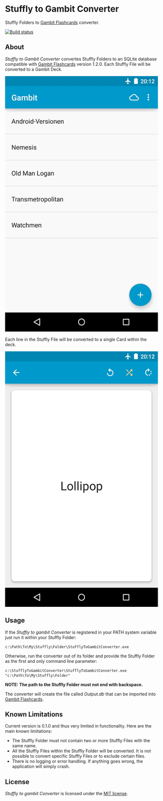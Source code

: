 # Stuffly to Gambit Converter

Stuffly Folders to [Gambit Flashcards](https://play.google.com/store/apps/details?id=ru.ming13.gambit) converter.

[![Build status](https://ci.appveyor.com/api/projects/status/avv82pj4siofrkk1?svg=true)](https://ci.appveyor.com/project/ironcev/stuffly-to-gambit-converter)

## About
*Stuffly to Gambit Converter* convertes Stuffly Folders to an SQLite database compatible with [Gambit Flashcards](https://play.google.com/store/apps/details?id=ru.ming13.gambit) version 1.2.0. Each Stuffly File will be converted to a Gambit Deck.

![Gambit Flashcards Decks](doc/gambit-flashcards-decks.jpg)

Each line in the Stuffly File will be converted to a single Card within the deck.

![Gambit Flashcards Cards](doc/gambit-flashcards-cards.jpg)

## Usage
If the *Stuffly to gambit Converter* is registered in your PATH system variable just run it within your Stuffly Folder:

    c:\Path\To\My\Stuffly\Folder\StufflyToGambitConverter.exe

Otherwise, run the converter out of its folder and provide the Stuffly Folder as the first and only command line parameter:

    c:\StufflyToGambitConverter\StufflyToGambitConverter.exe "c:\Path\To\My\Stuffly\Folder"

**NOTE: The path to the Stuffly Folder must not end with backspace.**

The converter will create the file called *Output.db* that can be imported into [Gambit Flashcards](https://play.google.com/store/apps/details?id=ru.ming13.gambit).

## Known Limitations
Current version is 0.1.0 and thus very limited in functionality. Here are the main known limitations:

- The Stuffly Folder must not contain two or more Stuffly Files with the same name.
- All the Stuffly Files within the Stuffly Folder will be converted. It is not possible to convert specific Stuffly Files or to exclude certain files.
- There is no logging or error handling. If anything goes wrong, the application will simply crash.

## License

*Stuffly to gambit Converter* is licensed under the [MIT license](LICENSE.txt).
